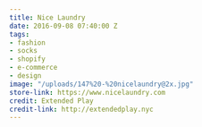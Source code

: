 ```yaml
---
title: Nice Laundry
date: 2016-09-08 07:40:00 Z
tags:
- fashion
- socks
- shopify
- e-commerce
- design
image: "/uploads/147%20-%20nicelaundry@2x.jpg"
store-link: https://www.nicelaundry.com
credit: Extended Play
credit-link: http://extendedplay.nyc
---
```



